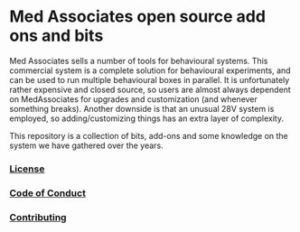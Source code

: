 # Med Associates open source add ons and bits


 Med Associates sells a number of tools for behavioural systems. This commercial system is a complete solution for behavioural experiments, and can be used to run multiple behavioural boxes in parallel. It is unfortunately rather expensive and closed source, so users are almost always dependent on MedAssociates for upgrades and customization (and whenever something breaks). Another downside is that an unusual 28V system is employed, so adding/customizing things has an extra layer of complexity.

 This repository is a collection of bits, add-ons and some knowledge on the system we have gathered over the years.
 
### [License](./LICENSE)

### [Code of Conduct](./code_of_conduct.md)

### [Contributing](./contributing.md)
